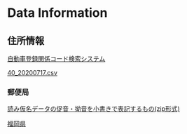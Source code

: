 # Data Information

## 住所情報

[自動車登録関係コード検索システム](https://www.kodokensaku.mlit.go.jp/motas/index.php?action=pdfaddr&module=codesearch)

[40_20200717.csv](https://www.kodokensaku.mlit.go.jp/motas/csv/addr/K/40_20200717.csv)

### 郵便局
[読み仮名データの促音・拗音を小書きで表記するもの(zip形式)](https://www.post.japanpost.jp/zipcode/dl/kogaki-zip.html)

[福岡県](https://www.post.japanpost.jp/zipcode/dl/kogaki/zip/40fukuok.zip)